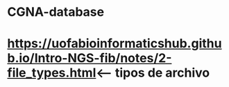 # CGNA-database
# https://uofabioinformaticshub.github.io/Intro-NGS-fib/notes/2-file_types.html<-- tipos de archivo 
